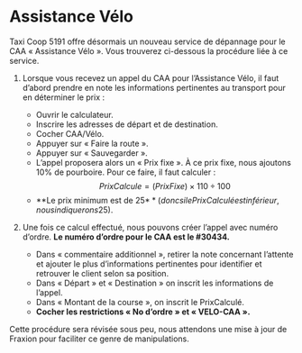# Assistance Vélo

Taxi Coop 5191 offre désormais un nouveau service de dépannage pour le CAA « Assistance Vélo ». Vous trouverez ci-dessous la procédure liée à ce service.

1.  Lorsque vous recevez un appel du CAA pour l’Assistance Vélo, il faut d’abord prendre en note les informations pertinentes au transport pour en déterminer le prix :

    -   Ouvrir le calculateur.
    -   Inscrire les adresses de départ et de destination.
    -   Cocher CAA/Vélo.
    -   Appuyer sur « Faire la route ».
    -   Appuyer sur « Sauvegarder ».
    -   L’appel proposera alors un « Prix fixe ». À ce prix fixe, nous ajoutons 10% de pourboire. Pour ce faire, il faut calculer : $$ PrixCalcule = (PrixFixe) \times 110 \div 100 $$
    -   **Le prix minimum est de 25$** (donc si le Prix Calculé est inférieur, nous indiquerons 25$).

2.  Une fois ce calcul effectué, nous pouvons créer l’appel avec numéro d’ordre. **Le numéro d’ordre pour le CAA est le #30434.**
    -   Dans « commentaire additionnel », retirer la note concernant l’attente et ajouter le plus d’informations pertinentes pour identifier et retrouver le client selon sa position.
    -   Dans « Départ » et « Destination » on inscrit les informations de l’appel.
    -   Dans « Montant de la course », on inscrit le PrixCalculé.
    -   **Cocher les restrictions « No d’ordre » et « VELO-CAA ».**

Cette procédure sera révisée sous peu, nous attendons une mise à jour de Fraxion pour faciliter ce genre de manipulations.

